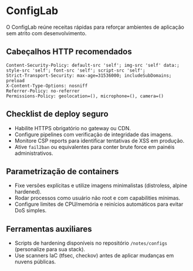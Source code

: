 # ConfigLab
O ConfigLab reúne receitas rápidas para reforçar ambientes de aplicação sem atrito com desenvolvimento.

## Cabeçalhos HTTP recomendados
```
Content-Security-Policy: default-src 'self'; img-src 'self' data:; style-src 'self'; font-src 'self'; script-src 'self';
Strict-Transport-Security: max-age=31536000; includeSubDomains; preload
X-Content-Type-Options: nosniff
Referrer-Policy: no-referrer
Permissions-Policy: geolocation=(), microphone=(), camera=()
```

## Checklist de deploy seguro
- Habilite HTTPS obrigatório no gateway ou CDN.
- Configure pipelines com verificação de integridade das imagens.
- Monitore CSP reports para identificar tentativas de XSS em produção.
- Ative `fail2ban` ou equivalentes para conter brute force em painéis administrativos.

## Parametrização de containers
- Fixe versões explícitas e utilize imagens minimalistas (distroless, alpine hardened).
- Rodar processos como usuário não root e com capabilities mínimas.
- Configure limites de CPU/memória e reinícios automáticos para evitar DoS simples.

## Ferramentas auxiliares
- Scripts de hardening disponíveis no repositório `/notes/configs` (personalize para sua stack).
- Use scanners IaC (tfsec, checkov) antes de aplicar mudanças em nuvens públicas.
